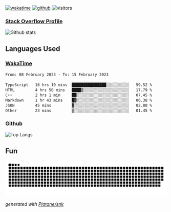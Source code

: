 [![wakatime](https://wakatime.com/badge/user/82c377cd-a54c-404c-b7df-177b313ca539.svg)](https://wakatime.com/@82c377cd-a54c-404c-b7df-177b313ca539)
[![github](https://img.shields.io/github/followers/xinthose?logo=github&style=plastic)](https://github.com/alanhamlett?tab=followers)
![visitors](https://visitor-badge.glitch.me/badge?page_id=xinthose&left_color=green&right_color=red)
### [Stack Overflow Profile](https://stackoverflow.com/users/4056146/xinthose)

![Github stats](https://github-readme-stats.vercel.app/api?username=xinthose&show_icons=true&theme=radical&count_private=true)

## Languages Used

### [WakaTime](https://wakatime.com/)
<!--START_SECTION:waka-->

```text
From: 08 February 2023 - To: 15 February 2023

TypeScript   16 hrs 10 mins  ███████████████░░░░░░░░░░   59.52 %
HTML         4 hrs 50 mins   ████▒░░░░░░░░░░░░░░░░░░░░   17.79 %
C++          2 hrs 1 min     ██░░░░░░░░░░░░░░░░░░░░░░░   07.45 %
Markdown     1 hr 43 mins    █▓░░░░░░░░░░░░░░░░░░░░░░░   06.38 %
JSON         45 mins         ▓░░░░░░░░░░░░░░░░░░░░░░░░   02.80 %
Other        23 mins         ▒░░░░░░░░░░░░░░░░░░░░░░░░   01.45 %
```

<!--END_SECTION:waka-->

### Github

![Top Langs](https://github-readme-stats.vercel.app/api/top-langs/?username=xinthose)

## Fun
![github contribution grid snake animation](https://raw.githubusercontent.com/xinthose/xinthose/output/github-contribution-grid-snake.svg)

_generated with [Platane/snk](https://github.com/Platane/snk)_
